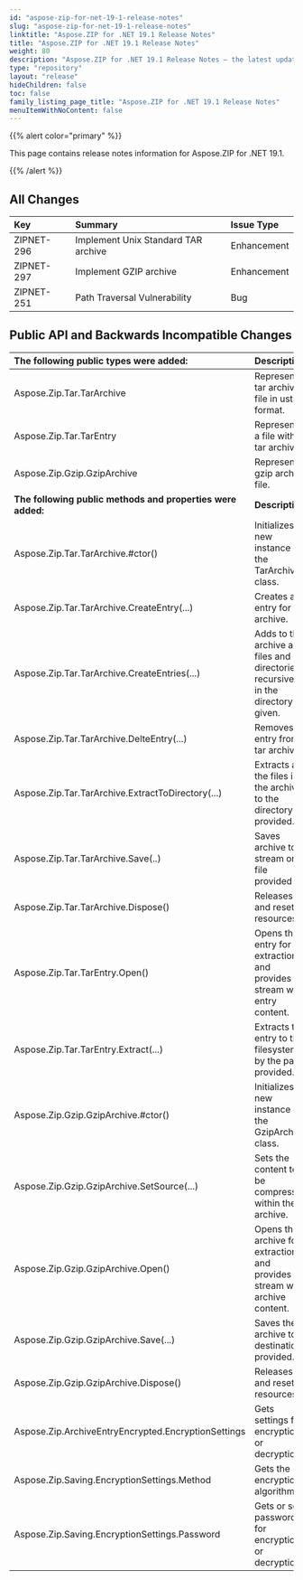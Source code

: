 ```yaml
---
id: "aspose-zip-for-net-19-1-release-notes"
slug: "aspose-zip-for-net-19-1-release-notes"
linktitle: "Aspose.ZIP for .NET 19.1 Release Notes"
title: "Aspose.ZIP for .NET 19.1 Release Notes"
weight: 80
description: "Aspose.ZIP for .NET 19.1 Release Notes – the latest updates and fixes."
type: "repository"
layout: "release"
hideChildren: false
toc: false
family_listing_page_title: "Aspose.ZIP for .NET 19.1 Release Notes"
menuItemWithNoContent: false
---
```


{{% alert color="primary" %}} 

This page contains release notes information for Aspose.ZIP for .NET 19.1.

{{% /alert %}} 


## **All Changes**

|**Key**|**Summary**|**Issue Type**|
| :- | :- | :- |
|ZIPNET-296|Implement Unix Standard TAR archive|Enhancement|
|ZIPNET-297|Implement GZIP archive|Enhancement|
|ZIPNET-251|Path Traversal Vulnerability|Bug|
## **Public API and Backwards Incompatible Changes**

|**The following public types were added:**|**Description**|
| :- | :- |
|Aspose.Zip.Tar.TarArchive|Represents tar archive file in ustar format.|
|Aspose.Zip.Tar.TarEntry|Represents a file within tar archive.|
|Aspose.Zip.Gzip.GzipArchive|Represents gzip archive file.|
|**The following public methods and properties were added:**|**Description**|
|Aspose.Zip.Tar.TarArchive.#ctor()|Initializes a new instance of the TarArchive class.|
|Aspose.Zip.Tar.TarArchive.CreateEntry(...)|Creates an entry for tar archive.|
|Aspose.Zip.Tar.TarArchive.CreateEntries(...)|Adds to the archive all files and directories recursively in the directory given.|
|Aspose.Zip.Tar.TarArchive.DelteEntry(...)|Removes an entry from tar archive.|
|Aspose.Zip.Tar.TarArchive.ExtractToDirectory(...)|Extracts all the files in the archive to the directory provided.|
|Aspose.Zip.Tar.TarArchive.Save(..)|Saves archive to stream or file provided|
|Aspose.Zip.Tar.TarArchive.Dispose()|Releases and resets resources.|
|Aspose.Zip.Tar.TarEntry.Open()|Opens the entry for extraction and provides a stream with entry content.|
|Aspose.Zip.Tar.TarEntry.Extract(...)|Extracts the entry to the filesystem by the path provided.|
|Aspose.Zip.Gzip.GzipArchive.#ctor()|Initializes a new instance of the GzipArchive class.|
|Aspose.Zip.Gzip.GzipArchive.SetSource(...)|Sets the content to be compressed within the archive.|
|Aspose.Zip.Gzip.GzipArchive.Open()|Opens the archive for extraction and provides a stream with archive content.|
|Aspose.Zip.Gzip.GzipArchive.Save(...)|Saves the archive to destination provided.|
|Aspose.Zip.Gzip.GzipArchive.Dispose()|Releases and resets resources.|
|Aspose.Zip.ArchiveEntryEncrypted.EncryptionSettings|Gets settings for encryption or decryption.|
|Aspose.Zip.Saving.EncryptionSettings.Method|Gets the encryption algorithm.|
|Aspose.Zip.Saving.EncryptionSettings.Password|Gets or sets password for encryption or decryption.|

